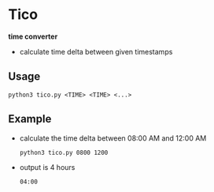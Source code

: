 # Tico

**time converter**

* calculate time delta between given timestamps

## Usage 

```shell
python3 tico.py <TIME> <TIME> <...>
```

## Example 

* calculate the time delta between 08:00 AM and 12:00 AM

    ```shell
    python3 tico.py 0800 1200
    ``` 
* output is 4 hours

    ```shell
    04:00
    ```
